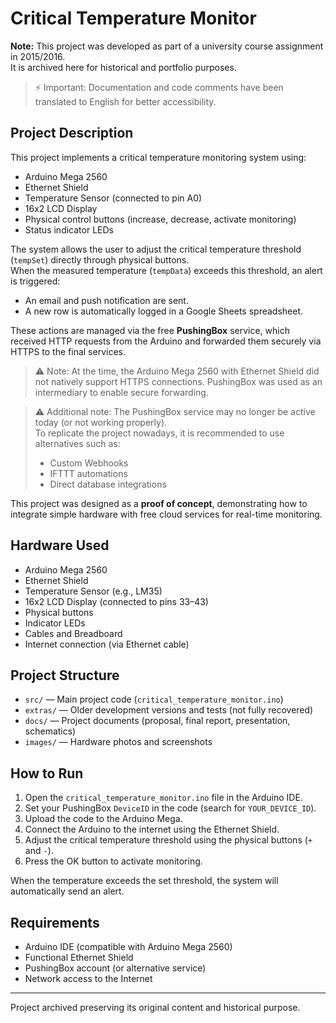 # Critical Temperature Monitor

**Note:** This project was developed as part of a university course assignment in 2015/2016.  
It is archived here for historical and portfolio purposes.

> ⚡ Important: Documentation and code comments have been translated to English for better accessibility.

## Project Description

This project implements a critical temperature monitoring system using:

- Arduino Mega 2560
- Ethernet Shield
- Temperature Sensor (connected to pin A0)
- 16x2 LCD Display
- Physical control buttons (increase, decrease, activate monitoring)
- Status indicator LEDs

The system allows the user to adjust the critical temperature threshold (`tempSet`) directly through physical buttons.  
When the measured temperature (`tempData`) exceeds this threshold, an alert is triggered:

- An email and push notification are sent.
- A new row is automatically logged in a Google Sheets spreadsheet.

These actions are managed via the free **PushingBox** service, which received HTTP requests from the Arduino and forwarded them securely via HTTPS to the final services.

> ⚠️ Note: At the time, the Arduino Mega 2560 with Ethernet Shield did not natively support HTTPS connections. PushingBox was used as an intermediary to enable secure forwarding.

> ⚠️ Additional note: The PushingBox service may no longer be active today (or not working properly).  
> To replicate the project nowadays, it is recommended to use alternatives such as:
> - Custom Webhooks
> - IFTTT automations
> - Direct database integrations

This project was designed as a **proof of concept**, demonstrating how to integrate simple hardware with free cloud services for real-time monitoring.

## Hardware Used

- Arduino Mega 2560
- Ethernet Shield
- Temperature Sensor (e.g., LM35)
- 16x2 LCD Display (connected to pins 33–43)
- Physical buttons
- Indicator LEDs
- Cables and Breadboard
- Internet connection (via Ethernet cable)

## Project Structure

- `src/` — Main project code (`critical_temperature_monitor.ino`)
- `extras/` — Older development versions and tests (not fully recovered)
- `docs/` — Project documents (proposal, final report, presentation, schematics)
- `images/` — Hardware photos and screenshots

## How to Run

1. Open the `critical_temperature_monitor.ino` file in the Arduino IDE.
2. Set your PushingBox `DeviceID` in the code (search for `YOUR_DEVICE_ID`).
3. Upload the code to the Arduino Mega.
4. Connect the Arduino to the internet using the Ethernet Shield.
5. Adjust the critical temperature threshold using the physical buttons (`+` and `-`).
6. Press the OK button to activate monitoring.

When the temperature exceeds the set threshold, the system will automatically send an alert.

## Requirements

- Arduino IDE (compatible with Arduino Mega 2560)
- Functional Ethernet Shield
- PushingBox account (or alternative service)
- Network access to the Internet

---

Project archived preserving its original content and historical purpose.
